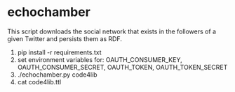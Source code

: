 echochamber
===========

This script downloads the social network that exists in the followers
of a given Twitter and persists them as RDF.

1. pip install -r requirements.txt
1. set environment variables for: OAUTH_CONSUMER_KEY, OAUTH_CONSUMER_SECRET, OAUTH_TOKEN, OAUTH_TOKEN_SECRET
1. ./echochamber.py code4lib
1. cat code4lib.ttl

